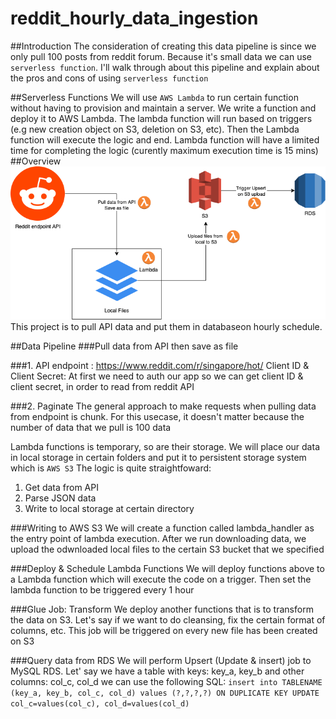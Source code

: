 # reddit_hourly_data_ingestion

##Introduction
The consideration of creating this data pipeline is since we only pull 100 posts from reddit forum. 
Because it's small data we can use ```serverless function```. I'll walk through about this pipeline and explain about the pros and cons of using ```serverless function```

##Serverless Functions
We will use ```AWS Lambda``` to run certain function without having to provision and maintain a server.  We write a function and deploy it to AWS Lambda.
The lambda function will run based on triggers (e.g new creation object on S3, deletion on S3, etc). Then the Lambda function will execute the logic and end.
Lambda function will have a limited time for completing the logic (curently maximum execution time is 15 mins)
##Overview
![alt text](https://github.com/muhabibi/reddit_hourly_data_ingestion/blob/master/pipeline.png?raw=true)
This project is to pull API data and put them in databaseon hourly schedule.

##Data Pipeline
###Pull data from API then save as file

###1. API endpoint : https://www.reddit.com/r/singapore/hot/
Client ID & Client Secret: At first we need to auth our app so we can get client ID & client secret, in order to read from reddit API

###2. Paginate
The general approach to make requests when pulling data from endpoint is chunk. For this usecase, it doesn't matter because the number of data that we pull is 100 data

Lambda functions is temporary, so are their storage. We will place our data in local storage in certain folders and put it to persistent storage system which is ```AWS S3```
The logic is quite straightfoward:
1. Get data from API
2. Parse JSON data
3. Write to local storage at certain directory

###Writing to AWS S3
We will create a function called lambda_handler as the entry point of lambda execution. After we run downloading data, we upload the odwnloaded local files to the certain S3 bucket that we specified

###Deploy & Schedule Lambda Functions
We will deploy functions above to a Lambda function which will execute the code on a trigger. Then set the lambda function to be triggered every 1 hour

###Glue Job: Transform
We deploy another functions that is to transform the data on S3. Let's say if we want to do cleansing, fix the certain format of columns, etc. This job will be triggered on every new file has been created on S3

###Query data from RDS
We will perform Upsert (Update & insert) job to MySQL RDS. Let' say we have a table with keys: key_a, key_b and other columns: col_c, col_d we can use the following SQL:
```insert into TABLENAME (key_a, key_b, col_c, col_d) values (?,?,?,?) ON DUPLICATE KEY UPDATE col_c=values(col_c), col_d=values(col_d)```
